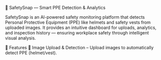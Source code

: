 🦺 SafetySnap — Smart PPE Detection & Analytics

SafetySnap is an AI-powered safety monitoring platform that detects Personal Protective Equipment (PPE) like helmets and safety vests from uploaded images. It provides an intuitive dashboard for uploads, analytics, and inspection history — ensuring workplace safety through intelligent visual analysis.

🚀 Features
📸 Image Upload & Detection – Upload images to automatically detect PPE (helmet/vest).
